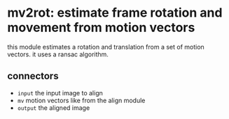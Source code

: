 # mv2rot: estimate frame rotation and movement from motion vectors

this module estimates a rotation and translation from a set of motion vectors.
it uses a ransac algorithm.

## connectors

* `input` the input image to align
* `mv` motion vectors like from the align module
* `output` the aligned image
